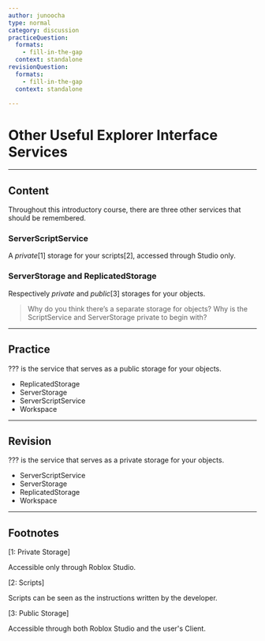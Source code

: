 ```yaml
---
author: junoocha
type: normal
category: discussion
practiceQuestion:
  formats:
    - fill-in-the-gap
  context: standalone
revisionQuestion:
  formats:
    - fill-in-the-gap
  context: standalone

---
```


# Other Useful Explorer Interface Services

---

## Content

Throughout this introductory course, there are three other services that should be remembered. 

### ServerScriptService

A *private*[1] storage for your scripts[2], accessed through Studio only.

### ServerStorage and ReplicatedStorage

Respectively *private* and *public*[3] storages for your objects.

> Why do you think there’s a separate storage for objects? Why is the ScriptService and ServerStorage private to begin with? 

---

## Practice

??? is the service that serves as a public storage for your objects.
- ReplicatedStorage
- ServerStorage
- ServerScriptService
- Workspace


---
## Revision

??? is the service that serves as a private storage for your objects.
- ServerScriptService
- ServerStorage
- ReplicatedStorage
- Workspace

---

## Footnotes

[1: Private Storage]

Accessible only through Roblox Studio.

[2: Scripts]

Scripts can be seen as the instructions written by the developer.

[3: Public Storage]

Accessible through both Roblox Studio and the user's Client.